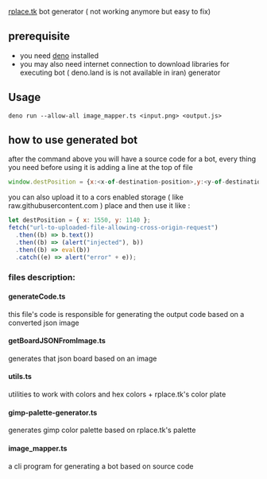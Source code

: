 [rplace.tk](https://rplace.tk) bot generator ( not working anymore but easy to fix)

## prerequisite

- you need [deno](https://deno.land) installed
- you may also need internet connection to download libraries for executing bot ( deno.land is is not available in iran)
  generator

## Usage

```
deno run --allow-all image_mapper.ts <input.png> <output.js>
```

## how to use generated bot

after the command above you will have a source code for a bot, every thing you
need before using it is adding a line at the top of file

```js
window.destPosition = {x:<x-of-destination-position>,y:<y-of-destination-position>}
```

you can also upload it to a cors enabled storage ( like raw.githubusercontent.com ) place and then
use it like :

```javascript
let destPosition = { x: 1550, y: 1140 };
fetch("url-to-uploaded-file-allowing-cross-origin-request")
  .then((b) => b.text())
  .then((b) => (alert("injected"), b))
  .then((b) => eval(b))
  .catch((e) => alert("error" + e));
```

### files description:

#### generateCode.ts

this file's code is responsible for generating the output code based on a
converted json image

#### getBoardJSONFromImage.ts

generates that json board based on an image

#### utils.ts

utilities to work with colors and hex colors + rplace.tk's color plate

#### gimp-palette-generator.ts

generates gimp color palette based on rplace.tk's palette

#### image_mapper.ts

a cli program for generating a bot based on source code
